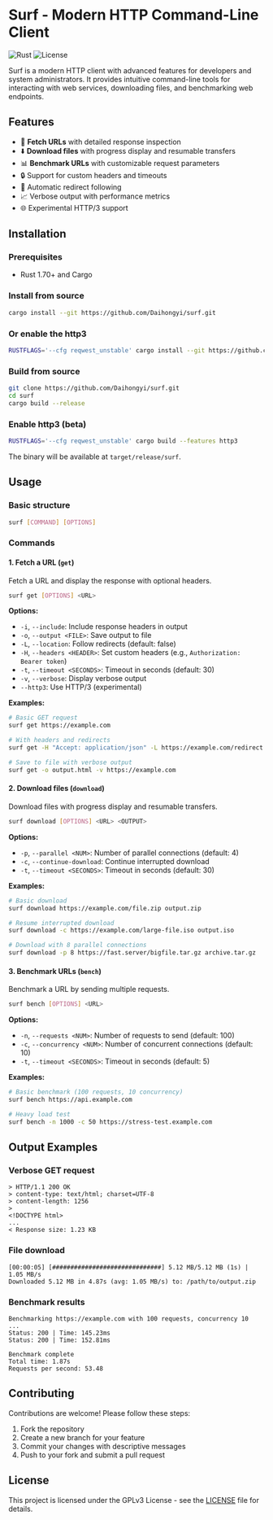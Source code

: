 
# Surf - Modern HTTP Command-Line Client

![Rust](https://img.shields.io/badge/Rust-1.70%2B-blue) ![License](https://img.shields.io/badge/License-GPLv3-orange)

Surf is a modern HTTP client with advanced features for developers and system administrators. It provides intuitive command-line tools for interacting with web services, downloading files, and benchmarking web endpoints.

## Features

- 🚀 **Fetch URLs** with detailed response inspection
- ⬇️ **Download files** with progress display and resumable transfers
- 📊 **Benchmark URLs** with customizable request parameters
- 🔒 Support for custom headers and timeouts
- 🔄 Automatic redirect following
- 📈 Verbose output with performance metrics
- 🌐 Experimental HTTP/3 support

## Installation

### Prerequisites
- Rust 1.70+ and Cargo

### Install from source
```bash
cargo install --git https://github.com/Daihongyi/surf.git
```
### Or enable the http3
```bash
RUSTFLAGS='--cfg reqwest_unstable' cargo install --git https://github.com/Daihongyi/surf.git --features http3
```


### Build from source
```bash
git clone https://github.com/Daihongyi/surf.git
cd surf
cargo build --release
```
### Enable http3 (beta)
```bash
RUSTFLAGS='--cfg reqwest_unstable' cargo build --features http3
```
The binary will be available at `target/release/surf`.



## Usage

### Basic structure
```bash
surf [COMMAND] [OPTIONS]
```

### Commands

#### 1. Fetch a URL (`get`)
Fetch a URL and display the response with optional headers.

```bash
surf get [OPTIONS] <URL>
```

**Options:**
- `-i`, `--include`: Include response headers in output
- `-o`, `--output <FILE>`: Save output to file
- `-L`, `--location`: Follow redirects (default: false)
- `-H`, `--headers <HEADER>`: Set custom headers (e.g., `Authorization: Bearer token`)
- `-t`, `--timeout <SECONDS>`: Timeout in seconds (default: 30)
- `-v`, `--verbose`: Display verbose output
- `--http3`: Use HTTP/3 (experimental)

**Examples:**
```bash
# Basic GET request
surf get https://example.com

# With headers and redirects
surf get -H "Accept: application/json" -L https://example.com/redirect

# Save to file with verbose output
surf get -o output.html -v https://example.com
```

#### 2. Download files (`download`)
Download files with progress display and resumable transfers.

```bash
surf download [OPTIONS] <URL> <OUTPUT>
```

**Options:**
- `-p`, `--parallel <NUM>`: Number of parallel connections (default: 4)
- `-c`, `--continue-download`: Continue interrupted download
- `-t`, `--timeout <SECONDS>`: Timeout in seconds (default: 30)

**Examples:**
```bash
# Basic download
surf download https://example.com/file.zip output.zip

# Resume interrupted download
surf download -c https://example.com/large-file.iso output.iso

# Download with 8 parallel connections
surf download -p 8 https://fast.server/bigfile.tar.gz archive.tar.gz
```

#### 3. Benchmark URLs (`bench`)
Benchmark a URL by sending multiple requests.

```bash
surf bench [OPTIONS] <URL>
```

**Options:**
- `-n`, `--requests <NUM>`: Number of requests to send (default: 100)
- `-c`, `--concurrency <NUM>`: Number of concurrent connections (default: 10)
- `-t`, `--timeout <SECONDS>`: Timeout in seconds (default: 5)

**Examples:**
```bash
# Basic benchmark (100 requests, 10 concurrency)
surf bench https://api.example.com

# Heavy load test
surf bench -n 1000 -c 50 https://stress-test.example.com
```

## Output Examples

### Verbose GET request
```
> HTTP/1.1 200 OK
> content-type: text/html; charset=UTF-8
> content-length: 1256
> 
<!DOCTYPE html>
...
< Response size: 1.23 KB
```

### File download
```
[00:00:05] [##############################] 5.12 MB/5.12 MB (1s) | 1.05 MB/s
Downloaded 5.12 MB in 4.87s (avg: 1.05 MB/s) to: /path/to/output.zip
```

### Benchmark results
```
Benchmarking https://example.com with 100 requests, concurrency 10
...
Status: 200 | Time: 145.23ms
Status: 200 | Time: 152.81ms

Benchmark complete
Total time: 1.87s
Requests per second: 53.48
```

## Contributing

Contributions are welcome! Please follow these steps:
1. Fork the repository
2. Create a new branch for your feature
3. Commit your changes with descriptive messages
4. Push to your fork and submit a pull request

## License

This project is licensed under the GPLv3 License - see the [LICENSE](LICENSE) file for details.
```